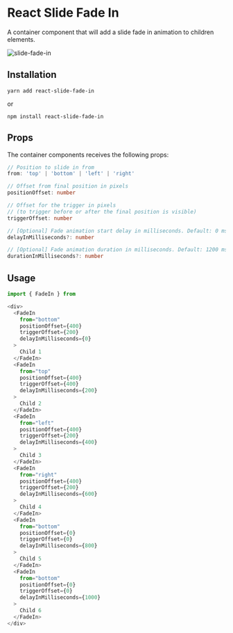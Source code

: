 # React Slide Fade In

A container component that will add a slide fade in animation to children elements.

![slide-fade-in](https://user-images.githubusercontent.com/8275052/154869937-6a9d163b-e8b7-4db2-b729-24457d428ac8.gif)

## Installation

`yarn add react-slide-fade-in`

or

`npm install react-slide-fade-in`

## Props

The container components receives the following props:
```typescript
// Position to slide in from
from: 'top' | 'bottom' | 'left' | 'right' 

// Offset from final position in pixels
positionOffset: number

// Offset for the trigger in pixels 
// (to trigger before or after the final position is visible)
triggerOffset: number

// [Optional] Fade animation start delay in milliseconds. Default: 0 ms
delayInMilliseconds?: number

// [Optional] Fade animation duration in milliseconds. Default: 1200 ms
durationInMilliseconds?: number
```

## Usage

```typescript
import { FadeIn } from 

<div>
  <FadeIn 
    from="bottom"
    positionOffset={400}
    triggerOffset={200}
    delayInMilliseconds={0}
  >
    Child 1
  </FadeIn>
  <FadeIn
    from="top"
    positionOffset={400}
    triggerOffset={400}
    delayInMilliseconds={200}
  >
    Child 2
  </FadeIn>
  <FadeIn
    from="left"
    positionOffset={400}
    triggerOffset={200}
    delayInMilliseconds={400}
  >
    Child 3
  </FadeIn>
  <FadeIn
    from="right"
    positionOffset={400}
    triggerOffset={200}
    delayInMilliseconds={600}
  >
    Child 4
  </FadeIn>
  <FadeIn
    from="bottom"
    positionOffset={0}
    triggerOffset={0}
    delayInMilliseconds={800}
  >
    Child 5
  </FadeIn>
  <FadeIn
    from="bottom"
    positionOffset={0}
    triggerOffset={0}
    delayInMilliseconds={1000}
  >
    Child 6
  </FadeIn>
</div>
```
